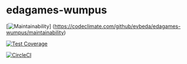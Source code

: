 # edagames-wumpus

[![Maintainability](https://api.codeclimate.com/v1/badges/27ad8f95b4e6989d3c25/maintainability)]
(https://codeclimate.com/github/evbeda/edagames-wumpus/maintainability)

[![Test Coverage](https://api.codeclimate.com/v1/badges/27ad8f95b4e6989d3c25/test_coverage)](https://codeclimate.com/github/evbeda/edagames-wumpus/test_coverage)

[![CircleCI](https://dl.circleci.com/status-badge/img/gh/evbeda/games6/tree/main.svg?style=svg)](https://dl.circleci.com/status-badge/redirect/gh/evbeda/games6/tree/main)
